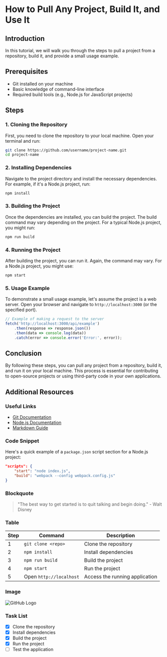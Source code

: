 # How to Pull Any Project, Build It, and Use It

## Introduction
In this tutorial, we will walk you through the steps to pull a project from a repository, build it, and provide a small usage example.

## Prerequisites
- Git installed on your machine
- Basic knowledge of command-line interface
- Required build tools (e.g., Node.js for JavaScript projects)

## Steps

### 1. Cloning the Repository
First, you need to clone the repository to your local machine. Open your terminal and run:
```bash
git clone https://github.com/username/project-name.git
cd project-name
```

### 2. Installing Dependencies
Navigate to the project directory and install the necessary dependencies. For example, if it's a Node.js project, run:
```bash
npm install
```

### 3. Building the Project
Once the dependencies are installed, you can build the project. The build command may vary depending on the project. For a typical Node.js project, you might run:
```bash
npm run build
```

### 4. Running the Project
After building the project, you can run it. Again, the command may vary. For a Node.js project, you might use:
```bash
npm start
```

### 5. Usage Example
To demonstrate a small usage example, let's assume the project is a web server. Open your browser and navigate to `http://localhost:3000` (or the specified port).

```js
// Example of making a request to the server
fetch('http://localhost:3000/api/example')
    .then(response => response.json())
    .then(data => console.log(data))
    .catch(error => console.error('Error:', error));
```

## Conclusion
By following these steps, you can pull any project from a repository, build it, and run it on your local machine. This process is essential for contributing to open-source projects or using third-party code in your own applications.

## Additional Resources

### Useful Links
- [Git Documentation](https://git-scm.com/doc)
- [Node.js Documentation](https://nodejs.org/en/docs/)
- [Markdown Guide](https://www.markdownguide.org/)

### Code Snippet
Here's a quick example of a `package.json` script section for a Node.js project:
```json
"scripts": {
    "start": "node index.js",
    "build": "webpack --config webpack.config.js"
}
```

### Blockquote
> "The best way to get started is to quit talking and begin doing." - Walt Disney

### Table
| Step | Command                  | Description                       |
|------|--------------------------|-----------------------------------|
| 1    | `git clone <repo>`       | Clone the repository              |
| 2    | `npm install`            | Install dependencies              |
| 3    | `npm run build`          | Build the project                 |
| 4    | `npm start`              | Run the project                   |
| 5    | Open `http://localhost`  | Access the running application    |

### Image
![GitHub Logo](https://github.githubassets.com/images/modules/logos_page/GitHub-Mark.png)

### Task List
- [x] Clone the repository
- [x] Install dependencies
- [x] Build the project
- [x] Run the project
- [ ] Test the application
